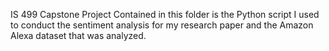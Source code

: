 IS 499 Capstone Project
Contained in this folder is the Python script I used to conduct the sentiment analysis for my research paper and the Amazon Alexa dataset that was analyzed.
